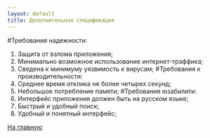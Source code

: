 ```yaml
---
layout: default
title: Дополнительная спецификация
---
```


#Требования надежности:
1. Защита от взлома приложения;
2. Минимально возможное использование интернет-траффика;
3. Сведена к минимуму уязвимость к вирусам;
#Требования к производительности:
1. Среднее время отклика не более четырех секунд;
2. Небольшое потребление памяти;
#Требования юзабилити:
1. Интерфейс приложения должен быть на русском языке;
2. Быстрый и удобный поиск;
3. Удобный и понятный интерфейс;

[На главную](./)